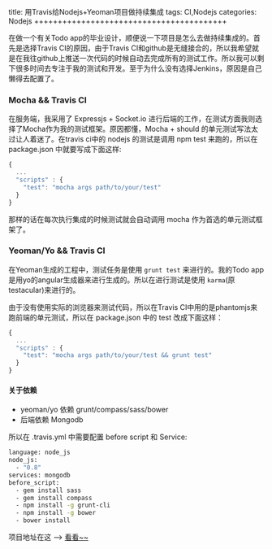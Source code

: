 title: 用Travis给Nodejs+Yeoman项目做持续集成
tags: CI,Nodejs
categories: Nodejs
+++++++++++++++++++++++++++++++++++++++++

在做一个有关Todo app的毕业设计，顺便说一下项目是怎么去做持续集成的。首先是选择Travis CI的原因，由于Travis CI和github是无缝接合的，所以我希望就是在我往github上推送一次代码的时候自动去完成所有的测试工作。所以我可以剩下很多时间去专注于我的测试和开发。至于为什么没有选择Jenkins，原因是自己懒得去配置了。

### Mocha && Travis CI ###

在服务端，我采用了 Expressjs + Socket.io 进行后端的工作，在测试方面我则选择了Mocha作为我的测试框架。原因都懂，Mocha + should 的单元测试写法太过让人着迷了。在travis ci中的 nodejs 的测试是调用 npm test 来跑的，所以在 package.json 中就要写成下面这样:

```js
{
  ...
  "scripts" : {
    "test": "mocha args path/to/your/test"
  }
}
```

那样的话在每次执行集成的时候测试就会自动调用 mocha 作为首选的单元测试框架了。

### Yeoman/Yo && Travis CI ###

在Yeoman生成的工程中，测试任务是使用 ```grunt test``` 来进行的。我的Todo app是用yo的angular生成器来进行生成的。所以在进行测试是使用 ```karma```(原testacular)来进行的。

由于没有使用实际的浏览器来测试代码，所以在Travis CI中用的是phantomjs来跑前端的单元测试，所以在 package.json 中的 test 改成下面这样：

```js
{
  ...
  "scripts" : {
    "test": "mocha args path/to/your/test && grunt test"
  }
}
```

#### 关于依赖 ####

* yeoman/yo 依赖 grunt/compass/sass/bower
* 后端依赖 Mongodb

所以在 .travis.yml 中需要配置 before script 和 Service:

```bash
language: node_js
node_js:
  - "0.8"
services: mongodb
before_script:
  - gem install sass
  - gem install compass
  - npm install -g grunt-cli
  - npm install -g bower
  - bower install
```

项目地址在这 --> [看看~~](https://github.com/kiddkai/todoSuper)





